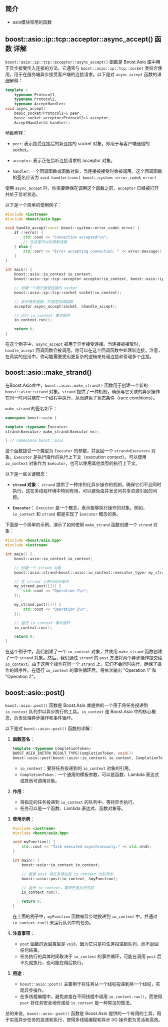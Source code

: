 ## 简介

+ asio模块常用的函数

## boost::asio::ip::tcp::acceptor::async_accept() 函数 详解

`boost::asio::ip::tcp::acceptor::async_accept()` 函数是 Boost.Asio 库中用于异步接受传入连接的方法。它通常与 `boost::asio::ip::tcp::socket` 类结合使用，用于在服务端异步接受客户端的连接请求。以下是对 `async_accept` 函数的详细解释：

```cpp
template <
    typename Protocol1,
    typename Protocol2,
    typename AcceptHandler>
void async_accept(
    basic_socket<Protocol1>& peer,
    basic_socket_acceptor<Protocol2>& acceptor,
    AcceptHandler&& handler);
```

参数解释：

- `peer`: 表示接受连接后的新连接的 socket 对象，即用于与客户端通信的 socket。
  
- `acceptor`: 表示正在监听连接请求的 acceptor 对象。

- `handler`: 一个回调函数或函数对象，当连接被接受时会被调用。这个回调函数的签名应该为 `void handler(const boost::system::error_code& error)`

使用 `async_accept` 时，你需要确保在调用这个函数之前，`acceptor` 已经被打开并处于监听状态。

以下是一个简单的使用例子：

```cpp
#include <iostream>
#include <boost/asio.hpp>

void handle_accept(const boost::system::error_code& error) {
    if (!error) {
        std::cout << "Connection accepted!\n";
        // 在这里可以处理新连接
    } else {
        std::cerr << "Error accepting connection: " << error.message() << "\n";
    }
}

int main() {
    boost::asio::io_context io_context;
    boost::asio::ip::tcp::acceptor acceptor(io_context, boost::asio::ip::tcp::endpoint(boost::asio::ip::tcp::v4(), 12345));

    // 创建一个用于接受连接的 socket
    boost::asio::ip::tcp::socket socket(io_context);

    // 异步接受连接，并指定回调函数
    acceptor.async_accept(socket, &handle_accept);

    // 运行 io_context 事件循环
    io_context.run();

    return 0;
}
```

在这个例子中，`async_accept` 被用于异步接受连接。当连接被接受时，`handle_accept` 回调函数会被调用。你可以在这个回调函数中处理新连接。注意，在真实的应用中，你可能需要使用更复杂的逻辑来处理连接和管理多个连接。

## boost::asio::make_strand()

在Boost.Asio库中，`boost::asio::make_strand()` 函数用于创建一个新的 `boost::asio::strand` 对象。`strand` 提供了一种机制，确保与它关联的异步操作在同一时间只能在一个线程中执行，从而避免了竞态条件（race conditions）。

`make_strand` 的签名如下：

```cpp
namespace boost::asio {

template <typename Executor>
strand<Executor> make_strand(Executor ex);

} // namespace boost::asio
```

这个函数接受一个类型为 `Executor` 的参数，并返回一个 `strand<Executor>` 对象。`Executor` 是执行操作的执行上下文（execution context）。可以使用 `io_context` 对象作为 `Executor`，也可以使用其他类型的执行上下文。

以下是一些关键概念：

- **`strand` 对象：** `strand` 提供了一种序列化异步操作的机制，确保它们不会同时执行。这在多线程环境中特别有用，可以避免由并发访问共享资源引起的问题。

- **`Executor`：** `Executor` 是一个概念，表示能够执行操作的对象。例如，`io_context` 和 `strand` 都是实现了 `Executor` 概念的类。

下面是一个简单的示例，演示了如何使用 `make_strand` 函数创建一个 `strand` 对象：

```cpp
#include <boost/asio.hpp>
#include <iostream>

int main() {
    boost::asio::io_context io_context;

    // 创建一个 strand 对象
    boost::asio::strand<boost::asio::io_context::executor_type> my_strand = boost::asio::make_strand(io_context.get_executor());

    // 在 strand 上进行异步操作
    my_strand.post([]() {
        std::cout << "Operation 1\n";
    });

    my_strand.post([]() {
        std::cout << "Operation 2\n";
    });

    // 运行 io_context 事件循环
    io_context.run();

    return 0;
}
```

在这个例子中，我们创建了一个 `io_context` 对象，并使用 `make_strand` 函数创建了一个 `strand` 对象。然后，我们通过 `strand` 的 `post` 方法将两个异步操作提交给 `io_context`。由于这两个操作在同一个 `strand` 上，它们不会同时执行，确保了操作的顺序性。在运行 `io_context` 的事件循环后，将依次输出 "Operation 1" 和 "Operation 2"。

## boost::asio::post() 

`boost::asio::post()` 函数是 Boost.Asio 库提供的一个用于将任务投递到 `io_context` 队列中以异步执行的工具。`io_context` 是 Boost.Asio 中的核心概念，负责处理异步操作和事件循环。

以下是对 `boost::asio::post()` 函数的详解：

1. **函数签名**：
   ```cpp
   template <typename CompletionToken>
   BOOST_ASIO_INITFN_RESULT_TYPE(CompletionToken, void())
   boost::asio::post(boost::asio::io_context& io_context, CompletionToken&& token);
   ```
   - `io_context`：要将任务投递到的 `io_context` 对象的引用。
   - `CompletionToken`：一个通用的模板参数，可以是函数、Lambda 表达式或其他可调用对象。

2. **作用**：
   - 将指定的任务投递到 `io_context` 的队列中，等待异步执行。
   - 任务可以是一个函数、Lambda 表达式、函数对象等。

3. **使用示例**：

   ```cpp
   #include <iostream>
   #include <boost/asio.hpp>

   void myFunction() {
       std::cout << "Task executed asynchronously." << std::endl;
   }

   int main() {
       boost::asio::io_context io_context;

       // 使用 post 将任务添加到 io_context 的队列中
       boost::asio::post(io_context, &myFunction);

       // 运行 io_context，等待任务执行完成
       io_context.run();

       return 0;
   }
   ```
   在上面的例子中，`myFunction` 函数被异步地投递到 `io_context` 中，并通过 `io_context.run()` 来运行队列中的任务。

4. **注意事项**：
   - `post` 函数的返回类型是 `void`，因为它只是将任务投递到队列，而不返回任何结果。
   - 任务执行的具体时间取决于 `io_context` 的事件循环，可能在调用 `post` 后不久就执行，也可能在稍后执行。

5. **用途**：
   - `boost::asio::post()` 主要用于将任务从一个线程投递到另一个线程，实现异步操作。
   - 在多线程编程中，避免直接在不同线程中调用 `io_context.run()`，而使用 `post` 将任务安全地传递给 `io_context` 是一种常见的做法。

总的来说，`boost::asio::post()` 函数是 Boost.Asio 提供的一个有用的工具，用于实现异步任务的投递和执行，使得多线程编程和异步 I/O 操作更为灵活和高效。